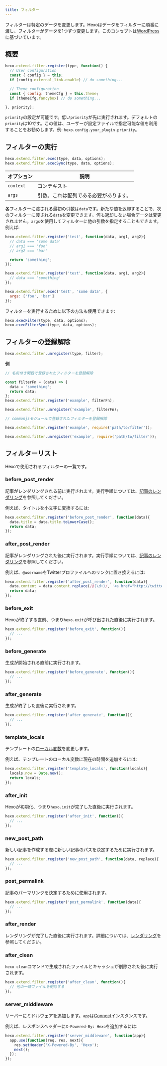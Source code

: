 ```yaml
---
title: フィルター
---
```

フィルターは特定のデータを変更します。Hexoはデータをフィルターに順番に渡し、フィルターがデータを1つずつ変更します。このコンセプトは[WordPress](http://codex.wordpress.org/Plugin_API#Filters)に基づいています。

## 概要

``` js
hexo.extend.filter.register(type, function() {
  // User configuration
  const { config } = this;
  if (config.external_link.enable) // do something...

  // Theme configuration
  const { config: themeCfg } = this.theme;
  if (themeCfg.fancybox) // do something...

}, priority);
```

`priority`の設定が可能です。低い`priority`が先に実行されます。デフォルトの`priority`は10です。この値は、ユーザーが設定ファイルで指定可能な値を利用することをお勧めします。例: `hexo.config.your_plugin.priority`。

## フィルターの実行

``` js
hexo.extend.filter.exec(type, data, options);
hexo.extend.filter.execSync(type, data, options);
```

オプション | 説明
--- | ---
`context` | コンテキスト
`args` | 引数。これは配列である必要があります。

各フィルターに渡される最初の引数は`data`です。新たな値を返却することで、次のフィルターに渡される`data`を変更できます。何も返却しない場合データは変更されません。`args`を使用してフィルターに他の引数を指定することもできます。例えば:

``` js
hexo.extend.filter.register('test', function(data, arg1, arg2){
  // data === 'some data'
  // arg1 === 'foo'
  // arg2 === 'bar'

  return 'something';
});

hexo.extend.filter.register('test', function(data, arg1, arg2){
  // data === 'something'
});

hexo.extend.filter.exec('test', 'some data', {
  args: ['foo', 'bar']
});
```

フィルターを実行するために以下の方法も使用できます:

``` js
hexo.execFilter(type, data, options);
hexo.execFilterSync(type, data, options);
```

## フィルターの登録解除

``` js
hexo.extend.filter.unregister(type, filter);
```

**例**

``` js
// 名前付き関数で登録されたフィルターを登録解除

const filterFn = (data) => {
  data = 'something';
  return data;
};
hexo.extend.filter.register('example', filterFn);

hexo.extend.filter.unregister('example', filterFn);
```

``` js
// commonjsモジュールで登録されたフィルターを登録解除

hexo.extend.filter.register('example', require('path/to/filter'));

hexo.extend.filter.unregister('example', require('path/to/filter'));
```

## フィルターリスト

Hexoで使用されるフィルターの一覧です。

### before_post_render

記事がレンダリングされる前に実行されます。実行手順については、[記事のレンダリング](posts.html#レンダリング)を参照してください。

例えば、タイトルを小文字に変換するには:

``` js
hexo.extend.filter.register('before_post_render', function(data){
  data.title = data.title.toLowerCase();
  return data;
});
```

### after_post_render

記事がレンダリングされた後に実行されます。実行手順については、[記事のレンダリング](posts.html#レンダリング)を参照してください。

例えば、`@username`をTwitterプロファイルへのリンクに置き換えるには:

``` js
hexo.extend.filter.register('after_post_render', function(data){
  data.content = data.content.replace(/@(\d+)/, '<a href="http://twitter.com/$1">#$1</a>');
  return data;
});
```

### before_exit

Hexoが終了する直前、つまり`hexo.exit`が呼び出された直後に実行されます。

``` js
hexo.extend.filter.register('before_exit', function(){
  // ...
});
```

### before_generate

生成が開始される直前に実行されます。

``` js
hexo.extend.filter.register('before_generate', function(){
  // ...
});
```

### after_generate

生成が終了した直後に実行されます。

``` js
hexo.extend.filter.register('after_generate', function(){
  // ...
});
```

### template_locals

テンプレートの[ローカル変数](../docs/variables.html)を変更します。

例えば、テンプレートのローカル変数に現在の時間を追加するには:

``` js
hexo.extend.filter.register('template_locals', function(locals){
  locals.now = Date.now();
  return locals;
});
```

### after_init

Hexoが初期化、つまり`hexo.init`が完了した直後に実行されます。

``` js
hexo.extend.filter.register('after_init', function(){
  // ...
});
```

### new_post_path

新しい記事を作成する際に新しい記事のパスを決定するために実行されます。

``` js
hexo.extend.filter.register('new_post_path', function(data, replace){
  // ...
});
```

### post_permalink

記事のパーマリンクを決定するために使用されます。

``` js
hexo.extend.filter.register('post_permalink', function(data){
  // ...
});
```

### after_render

レンダリングが完了した直後に実行されます。詳細については、[レンダリング](rendering.html#after-renderフィルター)を参照してください。

### after_clean

`hexo clean`コマンドで生成されたファイルとキャッシュが削除された後に実行されます。

``` js
hexo.extend.filter.register('after_clean', function(){
  // 他の一時ファイルを削除する
});
```

### server_middleware

サーバーにミドルウェアを追加します。`app`は[Connect]インスタンスです。

例えば、レスポンスヘッダーに`X-Powered-By: Hexo`を追加するには:

``` js
hexo.extend.filter.register('server_middleware', function(app){
  app.use(function(req, res, next){
    res.setHeader('X-Powered-By', 'Hexo');
    next();
  });
});
```

[Connect]: https://github.com/senchalabs/connect
